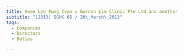 ```yaml
---
title: Kwee Lee Fung Ivon v Gordon Lim Clinic Pte Ltd and another
subtitle: "[2013] SGHC 65 / 20\_March\_2013"
tags:
  - Companies
  - Directors
  - Duties

---
```


